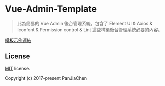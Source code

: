 # Vue-Admin-Template

> 此為簡易的 Vue Admin 後台管理系統。包含了 Element UI & Axios & Iconfont & Permission control & Lint 這些構築後台管理系統必要的內容。

[模板示例連結](http://panjiachen.github.io/vue-admin-template)

## License

[MIT](https://github.com/PanJiaChen/vue-admin-template/blob/master/LICENSE) license.

Copyright (c) 2017-present PanJiaChen